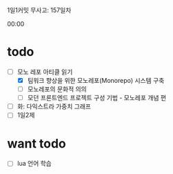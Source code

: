 1일1커밋 무사고: 157일차

00:00

# todo

- [ ] 모노 레포 아티클 읽기
  - [x] 팀워크 향상을 위한 모노레포(Monorepo) 시스템 구축
  - [ ] 모노레포의 문화적 의의
  - [ ] 모던 프론트엔드 프로젝트 구성 기법 - 모노레포 개념 편
- [ ] 화: 다익스트라 가중치 그래프
- [ ] 1일2제

# want todo

- [ ] lua 언어 학습
